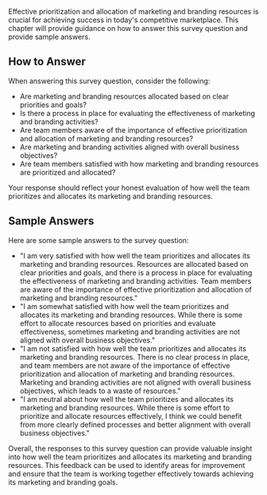 

Effective prioritization and allocation of marketing and branding resources is crucial for achieving success in today's competitive marketplace. This chapter will provide guidance on how to answer this survey question and provide sample answers.

How to Answer
-------------

When answering this survey question, consider the following:

* Are marketing and branding resources allocated based on clear priorities and goals?
* Is there a process in place for evaluating the effectiveness of marketing and branding activities?
* Are team members aware of the importance of effective prioritization and allocation of marketing and branding resources?
* Are marketing and branding activities aligned with overall business objectives?
* Are team members satisfied with how marketing and branding resources are prioritized and allocated?

Your response should reflect your honest evaluation of how well the team prioritizes and allocates its marketing and branding resources.

Sample Answers
--------------

Here are some sample answers to the survey question:

* "I am very satisfied with how well the team prioritizes and allocates its marketing and branding resources. Resources are allocated based on clear priorities and goals, and there is a process in place for evaluating the effectiveness of marketing and branding activities. Team members are aware of the importance of effective prioritization and allocation of marketing and branding resources."
* "I am somewhat satisfied with how well the team prioritizes and allocates its marketing and branding resources. While there is some effort to allocate resources based on priorities and evaluate effectiveness, sometimes marketing and branding activities are not aligned with overall business objectives."
* "I am not satisfied with how well the team prioritizes and allocates its marketing and branding resources. There is no clear process in place, and team members are not aware of the importance of effective prioritization and allocation of marketing and branding resources. Marketing and branding activities are not aligned with overall business objectives, which leads to a waste of resources."
* "I am neutral about how well the team prioritizes and allocates its marketing and branding resources. While there is some effort to prioritize and allocate resources effectively, I think we could benefit from more clearly defined processes and better alignment with overall business objectives."

Overall, the responses to this survey question can provide valuable insight into how well the team prioritizes and allocates its marketing and branding resources. This feedback can be used to identify areas for improvement and ensure that the team is working together effectively towards achieving its marketing and branding goals.
